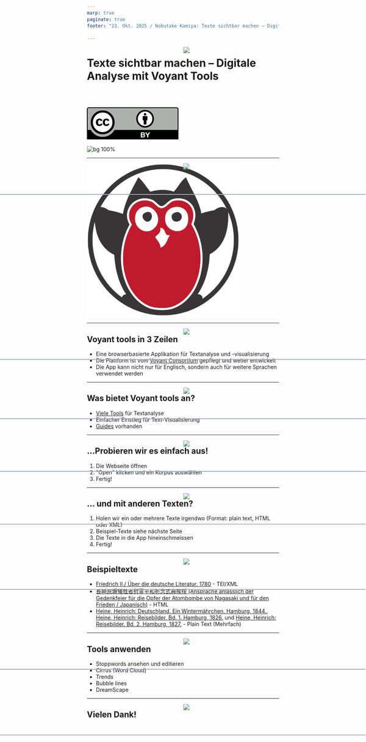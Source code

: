 ```yaml
---
marp: true
paginate: true
footer: "23. Okt. 2025 / Nobutake Kamiya: Texte sichtbar machen – Digitale Analyse mit Voyant Tools"

---
```

<style>
@import 'default';
/* Bootstrap */
@import url('https://cdn.jsdelivr.net/npm/bootstrap@5.0.2/dist/css/bootstrap.min.css');
@import url('https://fonts.googleapis.com/css2?family=Kosugi&family=Roboto+Mono&display=swap');

:root {
  --theme-yellow: #FEDE00;
  --theme-red: #DC6027;
  --theme-blue: #0028A5;
  --theme-grey: #A3ADB7;
}
header {
  width: 100%;
  height: 80px;
  position: absolute;
  left: -1px;
}
.header_2nd {
  border-bottom: 2px solid var(--theme-grey);
}
.img_links {
  position: relative;
  left: 20px;
}
.img_rechts {
  position: relative;
  left: 800px;
}
section h1 {
  font-size: 2.65rem;
  color: white;
}
section h2 {
    color: var(--theme-blue);
}
.text_white {
    font-size: 1.65rem;
    color: white;
}
.bg_grey {
    position: relative;
    left: -80px;
    width: 1600px;
    height: 520px;
    background-color: var(--theme-grey);
    text-indent: 100px;
    line-height: 200px;
}

</style>
<header>
<img src="../uni_img/header_links.png" height=80% class="img_links"/>
<img src="../uni_img/header_rechts.svg" class="img_rechts"/>
</header>

# Texte sichtbar machen – Digitale Analyse mit Voyant Tools
<div class="text_white">
Nobutake Kamiya</div>

![width:100px](./img/by.svg)

![bg 100%](../uni_img/hintergrund_1page.jpg)

---

<header class="header_2nd">
<img src="../uni_img/header_links.png" height=80% class="img_links"/>
<img src="../uni_img/header_rechts.svg" class="img_rechts"/>
</header>



<a href="https://voyant-tools.org/">
  <img width=400  src="./img/voyant.png" alt="Voyant logo">
</a>


---

<header class="header_2nd">
<img src="../uni_img/header_links.png" height=80% class="img_links"/>
<img src="../uni_img/header_rechts.svg" class="img_rechts"/>
</header>

## Voyant tools in 3 Zeilen
- Eine browserbasierte Applikation für Textanalyse und -visualisierung
- Die Plattform ist vom [Voyant Consortium](https://voyant-tools.info/About/) gepflegt und weiter entwickelt 
- Die App kann nicht nur für Englisch, sondern auch für weitere Sprachen verwendet werden

---
<header class="header_2nd">
<img src="../uni_img/header_links.png" height=80% class="img_links"/>
<img src="../uni_img/header_rechts.svg" class="img_rechts"/>
</header>

## Was bietet Voyant tools an?
- [Viele Tools](https://voyant-tools.org/docs/tutorial-tools_.html) für Textanalyse
- Einfacher Einstieg für Text-Visualisierung
- [Guides](https://voyant-tools.org/docs/tutorial-guides.html) vorhanden


---

<header class="header_2nd">
<img src="../uni_img/header_links.png" height=80% class="img_links"/>
<img src="../uni_img/header_rechts.svg" class="img_rechts"/>
</header>

## ...Probieren wir es einfach aus!
1. Die Webseite öffnen
1. "Open" klicken und ein Korpus auswählen
1. Fertig!

---

<header class="header_2nd">
<img src="../uni_img/header_links.png" height=80% class="img_links"/>
<img src="../uni_img/header_rechts.svg" class="img_rechts"/>
</header>

## ... und mit anderen Texten?
1. Holen wir ein oder mehrere Texte irgendwo (Format: plain text, HTML oder XML)
1. Beispiel-Texte siehe nächste Seite 
1. Die Texte in die App hineinschmeissen 
1. Fertig!

---


<header class="header_2nd">
<img src="../uni_img/header_links.png" height=80% class="img_links"/>
<img src="../uni_img/header_rechts.svg" class="img_rechts"/>
</header>

## Beispieltexte

- [Friedrich II./ Über die deutsche Literatur. 1780](https://www.deutschestextarchiv.de/book/view/friedrich_literatur_1780) - TEI/XML
- [長崎原爆犠牲者慰霊平和祈念式典挨拶 (Ansprache anlässlich der Gedenkfeier für die Opfer der Atombombe von Nagasaki und für den Frieden / Japanisch)](https://www.kantei.go.jp/jp/103/statement/2025/0809nagasaki.html) - HTML
- [Heine, Heinrich: Deutschland. Ein Wintermährchen. Hamburg, 1844.](https://www.deutschestextarchiv.de/book/show/heine_wintermaehrchen_1844), [Heine, Heinrich: Reisebilder. Bd. 1. Hamburg, 1826.](https://www.deutschestextarchiv.de/book/show/heine_reisebilder01_1826) und [Heine, Heinrich: Reisebilder. Bd. 2. Hamburg, 1827.](https://www.deutschestextarchiv.de/book/show/heine_reisebilder02_1827) - Plain Text (Mehrfach)

---

<header class="header_2nd">
<img src="../uni_img/header_links.png" height=80% class="img_links"/>
<img src="../uni_img/header_rechts.svg" class="img_rechts"/>
</header>

## Tools anwenden
- Stoppwords ansehen und editieren
- Cirrus (Word Cloud)
- Trends
- Bubble lines
- DreamScape

---

<header class="header_2nd">
<img src="../uni_img/header_links.png" height=80% class="img_links"/>
<img src="../uni_img/header_rechts.svg" class="img_rechts"/>
</header>

## Vielen Dank!

